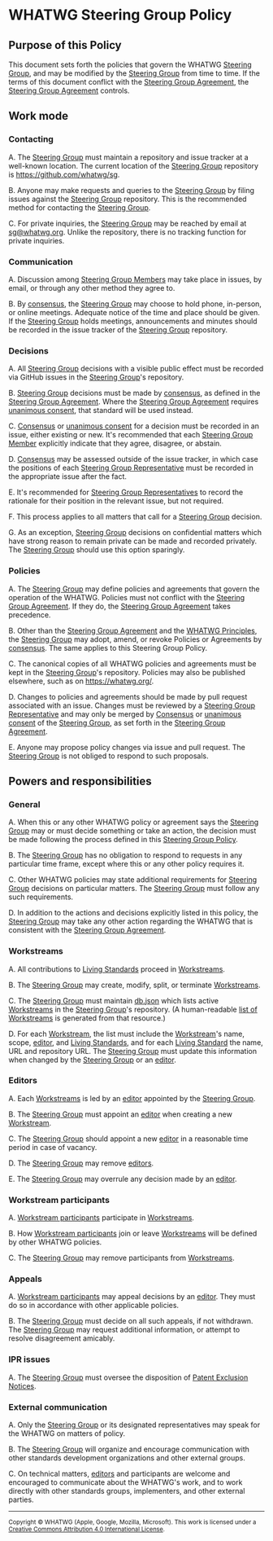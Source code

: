 # WHATWG Steering Group Policy

## Purpose of this Policy

This document sets forth the policies that govern the WHATWG [Steering Group], and may be modified by the [Steering Group] from time to time. If the terms of this document conflict with the [Steering Group Agreement], the [Steering Group Agreement] controls.

## Work mode

### Contacting

A. The [Steering Group] must maintain a repository and issue tracker at a well-known location. The current location of the [Steering Group] repository is <https://github.com/whatwg/sg>.

B. Anyone may make requests and queries to the [Steering Group] by filing issues against the [Steering Group] repository. This is the recommended method for contacting the [Steering Group].

C. For private inquiries, the [Steering Group] may be reached by email at <sg@whatwg.org>. Unlike the repository, there is no tracking function for private inquiries.

### Communication

A. Discussion among [Steering Group Members][Steering Group Member] may take place in issues, by email, or through any other method they agree to.

B. By [consensus], the [Steering Group] may choose to hold phone, in-person, or online meetings. Adequate notice of the time and place should be given. If the [Steering Group] holds meetings, announcements and minutes should be recorded in the issue tracker of the [Steering Group] repository.

### Decisions

A. All [Steering Group] decisions with a visible public effect must be recorded via GitHub issues in the [Steering Group]'s repository.

B. [Steering Group] decisions must be made by [consensus], as defined in the [Steering Group Agreement]. Where the [Steering Group Agreement] requires [unanimous consent], that standard will be used instead.

C. [Consensus] or [unanimous consent] for a decision must be recorded in an issue, either existing or new. It's recommended that each [Steering Group Member] explicitly indicate that they agree, disagree, or abstain.

D. [Consensus] may be assessed outside of the issue tracker, in which case the positions of each [Steering Group Representative] must be recorded in the appropriate issue after the fact.

E. It's recommended for [Steering Group Representatives][Steering Group Representative] to record the rationale for their position in the relevant issue, but not required.

F. This process applies to all matters that call for a [Steering Group] decision.

G. As an exception, [Steering Group] decisions on confidential matters which have strong reason to remain private can be made and recorded privately. The [Steering Group] should use this option sparingly.

### Policies

A. The [Steering Group] may define policies and agreements that govern the operation of the WHATWG. Policies must not conflict with the [Steering Group Agreement]. If they do, the [Steering Group Agreement] takes precedence.

B. Other than the [Steering Group Agreement] and the [WHATWG Principles], the [Steering Group] may adopt, amend, or revoke Policies or Agreements by [consensus]. The same applies to this Steering Group Policy.

C. The canonical copies of all WHATWG policies and agreements must be kept in the [Steering Group]'s repository. Policies may also be published elsewhere, such as on <https://whatwg.org/>.

D. Changes to policies and agreements should be made by pull request associated with an issue. Changes must be reviewed by a [Steering Group Representative] and may only be merged by [Consensus] or [unanimous consent] of the [Steering Group], as set forth in the [Steering Group Agreement].

E. Anyone may propose policy changes via issue and pull request. The [Steering Group] is not obliged to respond to such proposals.

## Powers and responsibilities

### General

A. When this or any other WHATWG policy or agreement says the [Steering Group] may or must decide something or take an action, the decision must be made following the process defined in this [Steering Group Policy].

B. The [Steering Group] has no obligation to respond to requests in any particular time frame, except where this or any other policy requires it.

C. Other WHATWG policies may state additional requirements for [Steering Group] decisions on particular matters. The [Steering Group] must follow any such requirements.

D. In addition to the actions and decisions explicitly listed in this policy, the [Steering Group] may take any other action regarding the WHATWG that is consistent with the [Steering Group Agreement].

### Workstreams

A. All contributions to [Living Standards][Living Standard] proceed in [Workstreams][Workstream].

B. The [Steering Group] may create, modify, split, or terminate [Workstreams][Workstream].

C. The [Steering Group] must maintain [db.json](./db.json) which lists active [Workstreams][Workstream] in the [Steering Group]'s repository. (A human-readable [list of Workstreams](https://whatwg.org/workstreams) is generated from that resource.)

D. For each [Workstream], the list must include the [Workstream]'s name, scope, [editor], and [Living Standards][Living Standard], and for each [Living Standard] the name, URL and repository URL. The [Steering Group] must update this information when changed by the [Steering Group] or an [editor].

### Editors

A. Each [Workstreams][Workstream] is led by an [editor] appointed by the [Steering Group].

B. The [Steering Group] must appoint an [editor] when creating a new [Workstream].

C. The [Steering Group] should appoint a new [editor] in a reasonable time period in case of vacancy.

D. The [Steering Group] may remove [editors][editor].

E. The [Steering Group] may overrule any decision made by an [editor].

### Workstream participants

A. [Workstream participants] participate in [Workstreams][Workstream].

B. How [Workstream participants] join or leave [Workstreams][Workstream] will be defined by other WHATWG policies.

C. The [Steering Group] may remove participants from [Workstreams][Workstream].

### Appeals

A. [Workstream participants] may appeal decisions by an [editor]. They must do so in accordance with other applicable policies.

B. The [Steering Group] must decide on all such appeals, if not withdrawn. The [Steering Group] may request additional information, or attempt to resolve disagreement amicably.

### IPR issues

A. The [Steering Group] must oversee the disposition of [Patent Exclusion Notices].

### External communication

A. Only the [Steering Group] or its designated representatives may speak for the WHATWG on matters of policy.

B. The [Steering Group] will organize and encourage communication with other standards development organizations and other external groups.

C. On technical matters, [editors][editor] and participants are welcome and encouraged to communicate about the WHATWG's work, and to work directly with other standards groups, implementers, and other external parties.

[contributor]: ./IPR%20Policy.md#contributor
[unanimous consent]: ./SG%20Agreement.md#unanimous-consent
[Code of Conduct]: ./Code%20of%20Conduct.md
[Consensus]: ./SG%20Agreement.md#consensus
[Editor]: ./Workstream%20Policy.md#editor
[Living Standard]: ./Workstream%20Policy.md#living-standard
[Patent Exclusion Notices]: ./IPR%20Policy.md#27-patent-exclusion-notice
[Steering Group]: ./SG%20Agreement.md#steering-group
[Steering Group Agreement]: ./SG%20Agreement.md
[Steering Group Member]: ./SG%20Agreement.md#steering-group-member
[Steering Group Policy]: ./SG%20Policy.md
[Steering Group Representative]: ./SG%20Agreement.md#steering-group-representative
[WHATWG Principles]: ./Principles.md
[Workstream]: ./Workstream%20Policy.md#workstream
[Workstream Participants]: ./Workstream%20Policy.md#workstream-participant

<hr>

<footer>

<small>Copyright © WHATWG (Apple, Google, Mozilla, Microsoft). This work is licensed under a [Creative Commons Attribution 4.0 International License](https://creativecommons.org/licenses/by/4.0/).</small>

</footer>
